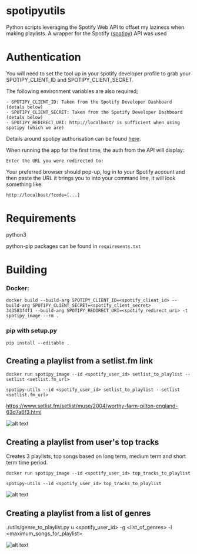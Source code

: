 # spotipyutils

Python scripts leveraging the Spotify Web API to offset my laziness when making playlists. 
A wrapper for the Spotify ([spotipy](https://github.com/plamere/spotipy)) API was used 

# Authentication

You will need to set the tool up in your spotify developer profile to grab your SPOTIPY_CLIENT_ID and SPOTIPY_CLIENT_SECRET.

The following environment variables are also required;

```
- SPOTIPY_CLIENT_ID: Taken from the Spotify Developer Dashboard (detals below)
- SPOTIPY_CLIENT_SECRET: Taken from the Spotify Developer Dashboard (detals below)
- SPOTIPY_REDIRECT_URI: http://localhost/ is sufficient when using spotipy (which we are)
```

Details around spotipy authorisation can be found [here](https://spotipy.readthedocs.io/en/2.19.0/#authorization-code-flow).

When running the app for the first time, the auth from the API will display:

```
Enter the URL you were redirected to:
```

Your preferred browser should pop-up, log in to your Spotify account and then paste the URL it brings you to into your command line, it will look something like:

```
http://localhost/?code=[...]
```

# Requirements

python3 

python-pip packages can be found in `requirements.txt`

# Building

### Docker:

```
docker build --build-arg SPOTIPY_CLIENT_ID=<spotify_client_id> --build-arg SPOTIPY_CLIENT_SECRET=<spotify_client_secret>
3d3583f4f1 --build-arg SPOTIPY_REDIRECT_URI=<spotify_redirect_uri> -t spotipy_image --rm .
```

### pip with setup.py

```
pip install --editable .
```

## Creating a playlist from a setlist.fm link

```
docker run spotipy_image --id <spotify_user_id> setlist_to_playlist --setlist <setlist.fm_url>
```

```
spotipy-utils --id <spotify_user_id> setlist_to_playlist --setlist <setlist.fm_url>
```

https://www.setlist.fm/setlist/muse/2004/worthy-farm-pilton-england-63d7a6f3.html

![alt text](https://github.com/callrua/setlistToSpotify/blob/master/screencaps/spotify.png)



## Creating a playlist from user's top tracks 

Creates 3 playlists, top songs based on long term, medium term and short term time period.

```
docker run spotipy_image --id <spotify_user_id> top_tracks_to_playlist
```

```
spotipy-utils --id <spotify_user_id> top_tracks_to_playlist
```

![alt text](https://github.com/callrua/setlistToSpotify/blob/master/screencaps/top_tracks_playlist.png)


## Creating a playlist from a list of genres
./utils/genre_to_playlist.py u <spotify_user_id> -g <list_of_genres> -l <maximum_songs_for_playlist>

![alt text](https://github.com/callrua/setlistToSpotify/blob/master/screencaps/genre_to_playlist.png)

